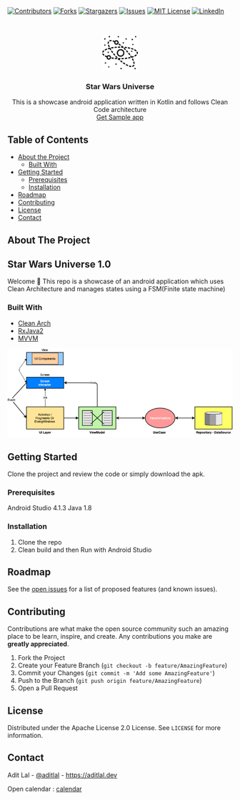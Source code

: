 [![Contributors][contributors-shield]][contributors-url]
[![Forks][forks-shield]][forks-url]
[![Stargazers][stars-shield]][stars-url]
[![Issues][issues-shield]][issues-url]
[![MIT License][license-shield]][license-url]
[![LinkedIn][linkedin-shield]][linkedin-url]


<!-- PROJECT LOGO -->
<br />
<p align="center">
  <a href="Repo">
    <img src="snaps/logo.png" alt="Logo" width="80" height="80">
  </a>
  <h3 align="center">Star Wars Universe</h3>

  <p align="center">
    This is a showcase android application written in Kotlin and follows Clean Code architecture
    <br />
    <a href="/releases/">Get Sample app</a>
  </p>
</p>


<!-- TABLE OF CONTENTS -->
## Table of Contents

* [About the Project](#about-the-project)
  * [Built With](#built-with)
* [Getting Started](#getting-started)
  * [Prerequisites](#prerequisites)
  * [Installation](#installation)
* [Roadmap](#roadmap)
* [Contributing](#contributing)
* [License](#license)
* [Contact](#contact)



<!-- ABOUT THE PROJECT -->
## About The Project

## Star Wars Universe 1.0
Welcome 👋 This repo is a showcase of an android application which uses Clean Architecture and manages states using a FSM(Finite state machine)

### Built With

* [Clean Arch](https://blog.cleancoder.com/uncle-bob/2012/08/13/the-clean-architecture.html)
* [RxJava2](https://github.com/ReactiveX/RxJava)
* [MVVM](https://bit.ly/2GmZICu)

![Arch](snaps/arch.png)

<!-- GETTING STARTED -->
## Getting Started

Clone the project and review the code or simply download the apk.

### Prerequisites

Android Studio 4.1.3
Java 1.8

### Installation

1. Clone the repo
2. Clean build and then Run with Android Studio


<!-- ROADMAP -->
## Roadmap

See the [open issues](/issues) for a list of proposed features (and known issues).


<!-- CONTRIBUTING -->
## Contributing

Contributions are what make the open source community such an amazing place to be learn, inspire, and create. Any contributions you make are **greatly appreciated**.

1. Fork the Project
2. Create your Feature Branch (`git checkout -b feature/AmazingFeature`)
3. Commit your Changes (`git commit -m 'Add some AmazingFeature'`)
4. Push to the Branch (`git push origin feature/AmazingFeature`)
5. Open a Pull Request



<!-- LICENSE -->
## License

Distributed under the Apache License 2.0 License. See `LICENSE` for more information.



<!-- CONTACT -->
## Contact

Adit Lal - [@aditlal](https://twitter.com/aditlal) - https://aditlal.dev

Open calendar : [calendar](https://calendly.com/aditlal)



<!-- MARKDOWN LINKS & IMAGES -->
<!-- https://www.markdownguide.org/basic-syntax/#reference-style-links -->
[contributors-shield]: https://img.shields.io/github/contributors/aldefy/Star-Wars-Universe.svg?style=flat-square
[contributors-url]: https://github.com/aldefy/Star-Wars-Universe/graphs/contributors
[forks-shield]: https://img.shields.io/github/forks/aldefy/Star-Wars-Universe.svg?style=flat-square
[forks-url]: https://github.com/aldefy/Star-Wars-Universe/network/members
[stars-shield]: https://img.shields.io/github/stars/aldefy/Star-Wars-Universe.svg?style=flat-square
[stars-url]: https://github.com/aldefy/Star-Wars-Universe/stargazers
[issues-shield]: https://img.shields.io/github/issues/aldefy/Star-Wars-Universe.svg?style=flat-square
[issues-url]: https://github.com/aldefy/Star-Wars-Universe/issues
[license-shield]: https://img.shields.io/github/license/aldefy/Star-Wars-Universe.svg?style=flat-square
[license-url]: https://github.com/aldefy/Star-Wars-Universe/blob/master/LICENSE.txt
[linkedin-shield]: https://img.shields.io/badge/-LinkedIn-black.svg?style=flat-square&logo=linkedin&colorB=555
[linkedin-url]: https://linkedin.com/in/aditlal
[product-screenshot]: snaps/default.png
